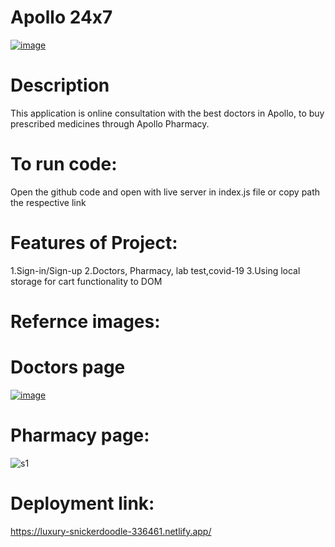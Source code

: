 # Apollo 24x7
[![image](https://www.linkpicture.com/q/apollo_1.jpeg)](https://www.linkpicture.com/view.php?img=LPic626cec5e0b1e11876845621)

# Description

This  application is online consultation with the best doctors in Apollo, to buy prescribed medicines through Apollo Pharmacy.

# To run code:

 Open the github code and open with live server in index.js file  or copy path the respective link

# Features of Project:
1.Sign-in/Sign-up
2.Doctors, Pharmacy, lab test,covid-19 
3.Using local storage for cart functionality to DOM

# Refernce images:
# Doctors page
[![image](https://www.linkpicture.com/q/doctors-page.png)](https://www.linkpicture.com/view.php?img=LPic626ceddbad317204023256)

# Pharmacy page:
![s1](https://user-images.githubusercontent.com/97446064/164306679-5005836e-8b17-4360-9396-70d957a82b39.PNG)
<!-- ![s2](https://user-images.githubusercontent.com/97446064/164306691-d0c3c111-09ed-4b87-a312-cf57e3e547a4.PNG) -->

# Deployment link:
https://luxury-snickerdoodle-336461.netlify.app/
